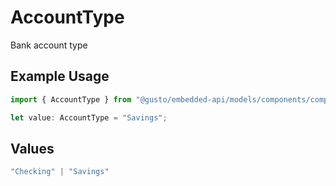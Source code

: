 # AccountType

Bank account type

## Example Usage

```typescript
import { AccountType } from "@gusto/embedded-api/models/components/companybankaccount.js";

let value: AccountType = "Savings";
```

## Values

```typescript
"Checking" | "Savings"
```